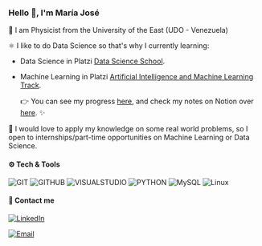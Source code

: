 <h3 align="left">Hello 👋, I'm María José</h3>

🚀 I am Physicist from the University of the East (UDO - Venezuela)

⚛️ I like to do Data Science so that's why I currently learning:
 - Data Science in Platzi [Data Science School](https://platzi.com/datos/).
 - Machine Learning in Platzi [Artificial Intelligence and Machine Learning Track](https://platzi.com/ai/).
 
   👉 You can see my progress [here](https://platzi.com/@mariajosemv/), and check my notes on Notion over [here](https://www.notion.so/mariajosemv/Class-notes-4e2a3dfe40e643ba8f148b95eb597a0b). ✨ 
   
🌟 I would love to apply my knowledge on some real world problems, so I open to internships/part-time opportunities on Machine Learning or Data Science.
 
 
<div align="left">
<h4 align="left"> ⚙️ Tech & Tools</h4>
 
 
![GIT](http://img.shields.io/badge/-Git-8787ff?style=flat&logo=git&logoColor=white)
![GITHUB](http://img.shields.io/badge/-Github-8787ff?style=flat&logo=github&logoColor=white)
![VISUALSTUDIO](http://img.shields.io/badge/-VS%20Code-8787ff?style=flat&logo=visual%20studio%20code&logoColor=white)
![PYTHON](http://img.shields.io/badge/-Python-8787ff?style=flat&logo=python&logoColor=white)
![MySQL](http://img.shields.io/badge/-MySQL-8787ff?style=flat&logo=mysql&logoColor=white)
![Linux](http://img.shields.io/badge/-Linux-8787ff?style=flat&logo=linux&logoColor=white)


<h4 align="left"> 🎈 Contact me </h4>

<a href="https://www.linkedin.com/in/mariajosemv/" target="_blank"><img alt="LinkedIn" src="https://img.shields.io/badge/-Linkedin-cc6699?logo=linkedin&logoColor=white"></a>    

<a href="mailto:mariajosemvv@gmail.com" target="_blank"><img alt="Email" src="https://img.shields.io/badge/-Email-cc6699?logo=gmail&logoColor=white"></a>
